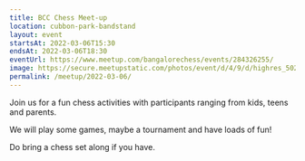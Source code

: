 ```yaml
---
title: BCC Chess Meet-up 
location: cubbon-park-bandstand
layout: event
startsAt: 2022-03-06T15:30
endsAt: 2022-03-06T18:30
eventUrl: https://www.meetup.com/bangalorechess/events/284326255/
image: https://secure.meetupstatic.com/photos/event/d/4/9/d/highres_502374429.jpeg
permalink: /meetup/2022-03-06/
---
```

Join us for a fun chess activities with participants ranging from kids, teens and parents.

We will play some games, maybe a tournament and have loads of fun!

Do bring a chess set along if you have.
